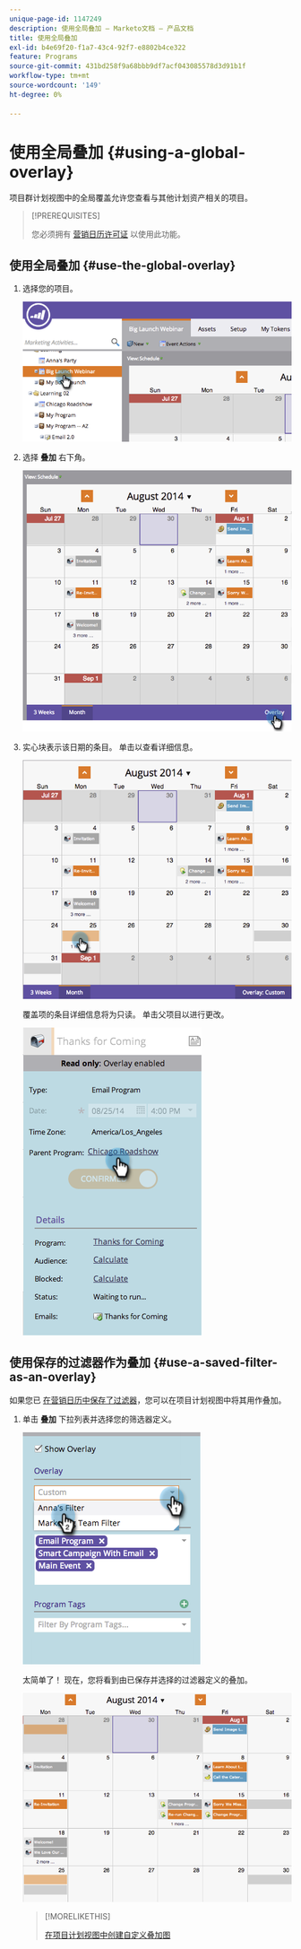 ```yaml
---
unique-page-id: 1147249
description: 使用全局叠加 — Marketo文档 — 产品文档
title: 使用全局叠加
exl-id: b4e69f20-f1a7-43c4-92f7-e8802b4ce322
feature: Programs
source-git-commit: 431bd258f9a68bbb9df7acf043085578d3d91b1f
workflow-type: tm+mt
source-wordcount: '149'
ht-degree: 0%

---
```


# 使用全局叠加 {#using-a-global-overlay}

项目群计划视图中的全局覆盖允许您查看与其他计划资产相关的项目。

>[!PREREQUISITES]
>
>您必须拥有 [营销日历许可证](/help/marketo/product-docs/core-marketo-concepts/marketing-calendar/understanding-the-calendar/issue-revoke-a-marketing-calendar-license.md) 以使用此功能。

## 使用全局叠加 {#use-the-global-overlay}

1. 选择您的项目。

   ![](assets/image2014-9-24-10-16-4.png)

1. 选择 **叠加** 右下角。

   ![](assets/image2014-9-24-10-3a16-3a9.png)

1. 实心块表示该日期的条目。 单击以查看详细信息。

   ![](assets/image2014-9-24-10-3a16-3a14.png)

   覆盖项的条目详细信息将为只读。 单击父项目以进行更改。

   ![](assets/image2014-9-24-10-3a16-3a19.png)

## 使用保存的过滤器作为叠加 {#use-a-saved-filter-as-an-overlay}

如果您已 [在营销日历中保存了过滤器](/help/marketo/product-docs/core-marketo-concepts/marketing-calendar/working-with-the-calendar/saving-a-filter-definition-in-the-marketing-calendar.md)，您可以在项目计划视图中将其用作叠加。

1. 单击 **叠加** 下拉列表并选择您的筛选器定义。

   ![](assets/image2014-9-24-10-3a16-3a26.png)

   太简单了！ 现在，您将看到由已保存并选择的过滤器定义的叠加。

   ![](assets/image2014-9-24-10-3a16-3a31.png)

   >[!MORELIKETHIS]
   >
   >[在项目计划视图中创建自定义叠加图](/help/marketo/product-docs/core-marketo-concepts/programs/program-schedule-view/creating-custom-overlays-in-program-schedule-view.md)
